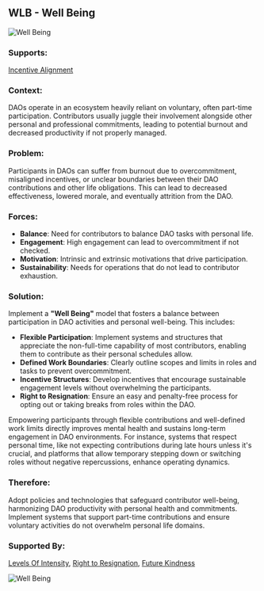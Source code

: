 ## WLB - Well Being

![Well Being](./output/illustrations/well_being.png)

### Supports:

[Incentive Alignment](./incentive_alignment.html)

### Context:

DAOs operate in an ecosystem heavily reliant on voluntary, often part-time participation. Contributors usually juggle their involvement alongside other personal and professional commitments, leading to potential burnout and decreased productivity if not properly managed.

### Problem:

Participants in DAOs can suffer from burnout due to overcommitment, misaligned incentives, or unclear boundaries between their DAO contributions and other life obligations. This can lead to decreased effectiveness, lowered morale, and eventually attrition from the DAO.

### Forces:

- **Balance**: Need for contributors to balance DAO tasks with personal life.
- **Engagement**: High engagement can lead to overcommitment if not checked.
- **Motivation**: Intrinsic and extrinsic motivations that drive participation.
- **Sustainability**: Needs for operations that do not lead to contributor exhaustion.

### Solution:

Implement a **"Well Being"** model that fosters a balance between participation in DAO activities and personal well-being. This includes:
- **Flexible Participation**: Implement systems and structures that appreciate the non-full-time capability of most contributors, enabling them to contribute as their personal schedules allow.
- **Defined Work Boundaries**: Clearly outline scopes and limits in roles and tasks to prevent overcommitment.
- **Incentive Structures**: Develop incentives that encourage sustainable engagement levels without overwhelming the participants.
- **Right to Resignation**: Ensure an easy and penalty-free process for opting out or taking breaks from roles within the DAO.
  
Empowering participants through flexible contributions and well-defined work limits directly improves mental health and sustains long-term engagement in DAO environments. For instance, systems that respect personal time, like not expecting contributions during late hours unless it's crucial, and platforms that allow temporary stepping down or switching roles without negative repercussions, enhance operating dynamics.

### Therefore:

Adopt policies and technologies that safeguard contributor well-being, harmonizing DAO productivity with personal health and commitments. Implement systems that support part-time contributions and ensure voluntary activities do not overwhelm personal life domains.

### Supported By:

[Levels Of Intensity](./levels_of_intensity.html), [Right to Resignation](./right_to_resignation.html), [Future Kindness](./future_kindness.html)

![Well Being](./output/well_being_specific_graph.png)